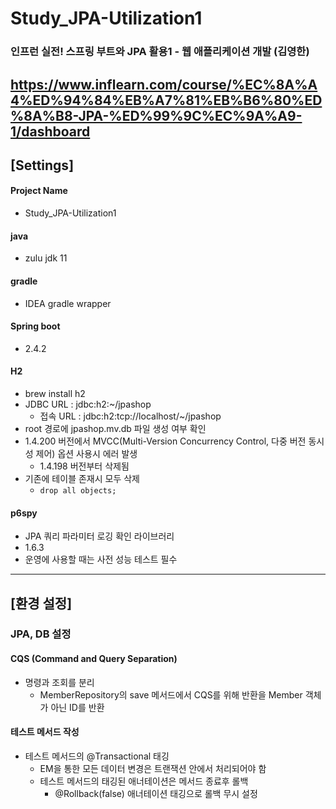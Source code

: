 # Study_JPA-Utilization1
### 인프런 실전! 스프링 부트와 JPA 활용1 - 웹 애플리케이션 개발 (김영한)
https://www.inflearn.com/course/%EC%8A%A4%ED%94%84%EB%A7%81%EB%B6%80%ED%8A%B8-JPA-%ED%99%9C%EC%9A%A9-1/dashboard
-----

## [Settings]
#### Project Name
* Study_JPA-Utilization1
#### java
* zulu jdk 11
#### gradle
* IDEA gradle wrapper
#### Spring boot
* 2.4.2
#### H2
* brew install h2
* JDBC URL : jdbc:h2:~/jpashop
  * 접속 URL : jdbc:h2:tcp://localhost/~/jpashop
* root 경로에 jpashop.mv.db 파일 생성 여부 확인
* 1.4.200 버전에서 MVCC(Multi-Version Concurrency Control, 다중 버전 동시성 제어) 옵션 사용시 에러 발생
  * 1.4.198 버전부터 삭제됨
* 기존에 테이블 존재시 모두 삭제
  * ```drop all objects;```
#### p6spy
* JPA 쿼리 파라미터 로깅 확인 라이브러리
* 1.6.3
* 운영에 사용할 때는 사전 성능 테스트 필수
-----

## [환경 설정]

### JPA, DB 설정
#### CQS (Command and Query Separation)
* 명령과 조회를 분리
  * MemberRepository의 save 메서드에서 CQS를 위해 반환을 Member 객체가 아닌 ID를 반환

#### 테스트 메서드 작성
* 테스트 메서드의 @Transactional 태깅
  * EM을 통한 모든 데이터 변경은 트랜잭션 안에서 처리되어야 함
  * 테스트 메서드의 태깅된 애너테이션은 메서드 종료후 롤백
    * @Rollback(false) 애너테이션 태깅으로 롤백 무시 설정
